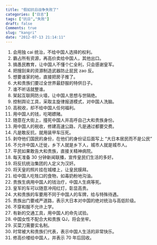 ```yaml
---
title: "假如抗日战争失败了"
categories: ["日志"]
tags: ["抗日","失败"]
draft: false
Comments: true
slug: "kangri"
date: "2012-07-13 21:14:11"
---
```


1. 会用独 cai 统治，不给中国人选择的权利。 
2. 霸占所有资源，再高价卖给中国人，其他出口。 
3. 搞愚民教育，让中国人不懂个仁全利，只会感谢皇军。 
4. 把搜刮来的资源制造武器防止屁民 zao 反。 
5. 想要谁家的地，直接把房子推了。 
6. 大和贵族们要过全世界最舒服的特供日子。 
7. 谁不听话就整谁。 
8. 架起互联网防火墙，让中国人思想与世隔绝。 
9. 控制舆论工具，采取主旋律报道模式，对中国人洗脑。 
10. 高税收，却不给中国人任何福利。 
11. 用中国人的钱，吃喝嫖赌。 
12. 随意在大街上，撞死中国人并高呼自己大和贵族身份。 
13. 用中国人的税收，修建高速公路，凡是通过都要交费。 
14. 凡是敢反抗，就用装甲车压死。 
15. 剥夺他们国民的身份，在他们的身份证后面写上 “大日本居民而不是公民” 
16. 不允许中国人迁徙，乡下人就是乡下人，城市人就是城市人。 
17. 平民如果敢告大和贵族，直接关精神病院。 
18. 每天准备 30 分钟新闻联播，宣传皇民们生活的多好。 
19. 将反抗统治集团的人定义为汉奸。 
20. 将天皇的照片挂在城楼上，让皇民膜拜。 
21. 给中国人吃牲口的食物，如毒奶粉地沟油。 
22. 贵族生病用中国人的钱治疗，中国人生病等死。 
23. 皇军的车可以随意冲闯红灯，彰显高贵。 
24. 大和贵族的车要用不同于中国人的车牌，给与特殊待遇。 
25. 贵族出门要戒严道路，表示大日本对中国的绝对统治与高低阶级。 
26. 不穿和服不允许上学。 
27. 有新的交通工具，用中国人的命先试验。 
28. 中国女性不配合大和贵族 QJ，将会坐牢。 
29. 买菜刀需要实名制。 
30. 时常被大和贵族们代表，表示中国人生活的非常快乐。 
31. 修高价楼给中国人，并表示 70 年后回收。

